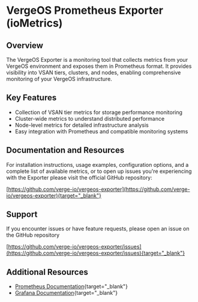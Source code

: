 # VergeOS Prometheus Exporter (ioMetrics)

## Overview

The VergeOS Exporter is a monitoring tool that collects metrics from your VergeOS environment and exposes them in Prometheus format. It provides visibility into VSAN tiers, clusters, and nodes, enabling comprehensive monitoring of your VergeOS infrastructure.

## Key Features

- Collection of VSAN tier metrics for storage performance monitoring
- Cluster-wide metrics to understand distributed performance
- Node-level metrics for detailed infrastructure analysis
- Easy integration with Prometheus and compatible monitoring systems

## Documentation and Resources

For installation instructions, usage examples, configuration options, and a complete list of available metrics, or to open up issues you're experiencing with the Exporter please visit the official GitHub repository:

[https://github.com/verge-io/vergeos-exporter](https://github.com/verge-io/vergeos-exporter){target="_blank"}

## Support

If you encounter issues or have feature requests, please open an issue on the GitHub repository

[https://github.com/verge-io/vergeos-exporter/issues](https://github.com/verge-io/vergeos-exporter/issues){target="_blank"}

## Additional Resources

- [Prometheus Documentation](https://prometheus.io/docs/introduction/overview/){target="_blank"}
- [Grafana Documentation](https://grafana.com/docs/){target="_blank"}
